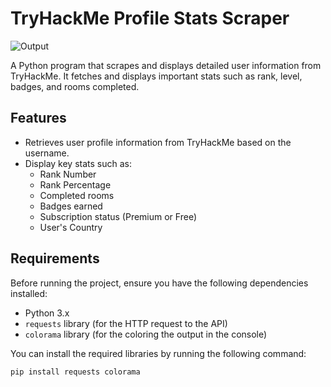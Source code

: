 # TryHackMe Profile Stats Scraper
![Output](https://github.com/user-attachments/assets/e24f68b1-5ae4-48f9-ba7a-dcd4a6d0ba3c)

A Python program that scrapes and displays detailed user information from TryHackMe. It fetches and displays important stats such as rank, level, badges, and rooms completed.

## Features

- Retrieves user profile information from TryHackMe based on the username.
- Display key stats such as:
  - Rank Number
  - Rank Percentage
  - Completed rooms
  - Badges earned
  - Subscription status (Premium or Free)
  - User's Country


## Requirements

Before running the project, ensure you have the following dependencies installed:

- Python 3.x
- `requests` library (for the HTTP request to the API)
- `colorama` library (for the coloring the output in the console)

You can install the required libraries by running the following command:

```bash
pip install requests colorama
